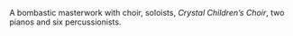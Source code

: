 A bombastic masterwork with choir, soloists, _Crystal Children’s Choir_, two
pianos and six percussionists.
